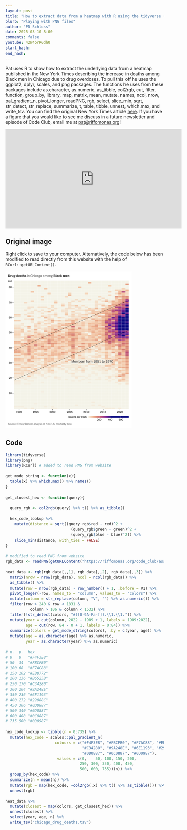```yaml
---
layout: post
title: "How to extract data from a heatmap with R using the tidyverse (CC348)"
blurb: "Playing with PNG files"
author: "PD Schloss"
date: 2025-03-10 8:00
comments: false
youtube: 42W4orRGdh0
start_hash: 
end_hash: 
---
```


Pat uses R to show how to extract the underlying data from a heatmap published in the New York Times describing the increase in deaths among Black men in Chicago due to drug overdoses. To pull this off he uses the ggplot2, dplyr, scales, and png packages. The functions he uses from these packages include as.character, as.numeric, as_tibble, col2rgb, cut, filter, function, group_by, library, map, matrix, mean, mutate, names, ncol, nrow, pal_gradient_n, pivot_longer, readPNG, rgb, select, slice_min, sqrt, str_detect, str_replace, summarize, t, table, tibble, unnest, which.max, and write_tsv. You can find the original New York Times article [here](https://www.nytimes.com/2025/01/30/upshot/black-men-overdose-deaths.html). If you have a figure that you would like to see me discuss in a future newsletter and episode of Code Club, email me at pat@riffomonas.org!


<iframe style="margin: 0 auto;display:block;" width="560" height="315" src="https://www.youtube.com/embed/{{ page.youtube }}" frameborder="0" allow="accelerometer; autoplay; encrypted-media; gyroscope; picture-in-picture" allowfullscreen></iframe>

## Original image

Right click to save to your computer. Alternatively, the code below has been modified to read directly from this website with the help of `RCurl::getURLContent()`.

<img src = "assets/images/chicago_drug_deaths.png" width = "400">

## Code

```R
library(tidyverse)
library(png)
library(RCurl) # added to read PNG from website

get_mode_string <- function(x){
  table(x) %>% which.max() %>% names()
}

get_closest_hex <- function(query){
  
  query_rgb <- col2rgb(query) %>% t() %>% as_tibble()
  
  hex_code_lookup %>%
    mutate(distance = sqrt((query_rgb$red - red)^2 +
                             (query_rgb$green - green)^2 +
                             (query_rgb$blue - blue)^2)) %>%
    slice_min(distance, with_ties = FALSE)
}

# modified to read PNG from website
rgb_data <- readPNG(getURLContent("https://riffomonas.org/code_club/assets/images/chicago_drug_deaths.png"))

heat_data <- rgb(rgb_data[,,1], rgb_data[,,2], rgb_data[,,3]) %>%
  matrix(nrow = nrow(rgb_data), ncol = ncol(rgb_data)) %>%
  as_tibble() %>%
  mutate(row = nrow(rgb_data) - row_number() + 1, .before = V1) %>%
  pivot_longer(-row, names_to = "column", values_to = "colors") %>%
  mutate(column = str_replace(column, "V", "") %>% as.numeric()) %>%
  filter(row > 240 & row < 1831 &
           column > 106 & column < 1532) %>%
  filter(!str_detect(colors, "#([0-9A-Fa-f]).\\1.\\1.")) %>%
  mutate(year = cut(column, 2022 - 1989 + 1, labels = 1989:2022),
         age = cut(row, 84 - 0 + 1, labels = 0:84)) %>%
  summarize(colors = get_mode_string(colors), .by = c(year, age)) %>%
  mutate(age = as.character(age) %>% as.numeric,
         year = as.character(year) %>% as.numeric) 

# n.  p.  hex
# 0   0   "#F4F3E8"
# 50  34  "#FBCFB0"
# 100 68  "#F7AC88"
# 150 102 "#EB8772"
# 200 136 "#B6525B"
# 250 170 "#C34280"
# 300 204 "#9A248E"
# 350 236 "#6E1193"
# 400 272 "#29088C"
# 450 306 "#0D0887"
# 500 340 "#0D0887"
# 600 408 "#0C0887"
# 735 500 "#0D0987"

hex_code_lookup <- tibble(n = 0:735) %>%
  mutate(hex_code = scales::pal_gradient_n(
                      colours = c("#F4F3E8", "#FBCFB0", "#F7AC88", "#EB8772", "#B6525B",
                                  "#C34280", "#9A248E", "#6E1193", "#29088C", "#0D0887",
                                  "#0D0887", "#0C0887", "#0D0987"),
                       values = c(0,    50, 100, 150, 200,
                                 250, 300, 350, 400, 450,
                                 500, 600, 735))(n)) %>%
  group_by(hex_code) %>%
  summarize(n = mean(n)) %>%
  mutate(rgb = map(hex_code, ~col2rgb(.x) %>% t() %>% as_tibble())) %>%
  unnest(rgb)

heat_data %>%
  mutate(closest = map(colors, get_closest_hex)) %>%
  unnest(closest) %>%
  select(year, age, n) %>% 
  write_tsv("chicago_drug_deaths.tsv")
``` 
